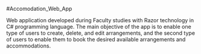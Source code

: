 #Accomodation_Web_App

Web application developed during Faculty studies with Razor technology in C# programming language. The main objective of the app is to enable one type of users to create, delete, and edit arrangements, and the second type of users to enable them to book the desired available arrangements and accommodations.
